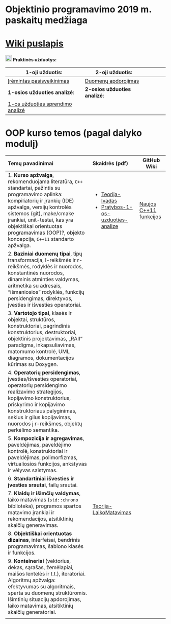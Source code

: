 # Objektinio programavimo 2019 m. paskaitų medžiaga 

# [Wiki puslapis](https://github.com/objprog/paskaitos2019/wiki)

<a href="https://github.com/objprog/praktika/wiki"><img src="https://upload.wikimedia.org/wikipedia/commons/thumb/1/18/ISO_C%2B%2B_Logo.svg/1200px-ISO_C%2B%2B_Logo.svg.png" width="20"></a> __Praktinės užduotys:__

| 1-oji užduotis:                                              | 2-oji užduotis:                                              |      |      |      |      |
| ------------------------------------------------------------ | ------------------------------------------------------------ | ---- | ---- | ---- | ---- |
| [Įrėmintas pasisveikinimas](https://github.com/objprog/paskaitos2019/wiki/1-oji-užduotis) | [Duomenų apdorojimas](https://github.com/objprog/paskaitos2019/wiki/2-oji-užduotis) |      |      |      |      |
| **1-osios užduoties analizė**:                               | **2-osios užduoties analizė**:                               |      |      |      |      |
| [1-os užduoties sprendimo analizė](https://github.com/objprog/paskaitos2019/wiki/1-osios-užduoties-sprendimo-analizė) |                                                              |      |      |      |      |

# OOP kurso temos (pagal dalyko modulį)

| Temų pavadinimai                                             | Skaidrės (pdf)                                               | GitHub Wiki                                                  |
| :----------------------------------------------------------- | :----------------------------------------------------------- | ------------------------------------------------------------ |
| 1. **Kurso apžvalga**, rekomenduojama literatūra, `C++` standartai, pažintis su programavimo aplinka: kompiliatorių ir įrankių (IDE) apžvalga, versijų kontrolės sistemos (git), make/cmake įrankiai, unit-testai, kas yra objektiškai orientuotas programavimas (OOP)?, objekto koncepcija, `C++11` standarto apžvalga. | <ul> <li>[Teorija-Ivadas](https://github.com/objprog/paskaitos2019/blob/master/slides/Teorija-Ivadas.pdf)</li> <li>  [Pratybos-1-os-uzduoties-analize](https://github.com/objprog/paskaitos2019/blob/master/slides/1-os-uzduoties-analize.pdf) </li> </ul> | [Naujos C++11 funkcijos](https://github.com/objprog/paskaitos2019/wiki/Naujos-C--11-funkcijos) |
| 2. **Baziniai duomenų tipai**, tipų transformacija, l-reikšmės ir r-reikšmės, rodyklės ir nuorodos, konstantinės nuorodos, dinaminis atminties valdymas, aritmetika su adresais, “išmaniosios” rodyklės, funkcijų persidengimas, direktyvos, įvesties ir išvesties operatoriai. |                                                              |                                                              |
| 3. **Vartotojo tipai**, klasės ir objektai, struktūros, konstruktoriai, pagrindinis konstruktorius, destruktoriai, objektinis projektavimas, „RAII“ paradigma, inkapsuliavimas, matomumo kontrolė, UML diagramos, dokumentacijos kūrimas su Doxygen. |                                                              |                                                              |
| 4. **Operatorių persidengimas**, įvesties/išvesties operatoriai, operatorių persidengimo realizavimo strategijos, kopijavimo konstruktorius, priskyrimo ir kopijavimo konstruktoriaus palyginimas, seklus ir gilus kopijavimas, nuorodos į r-reikšmes, objektų perkėlimo semantika. |                                                              |                                                              |
| 5. **Kompozicija ir agregavimas**, paveldėjimas, paveldėjimo kontrolė, konstruktoriai ir paveldėjimas, polimorfizmas, virtualiosios funkcijos, ankstyvas ir vėlyvas saistymas. |                                                              |                                                              |
| 6. **Standartiniai išvesties ir įvesties srautai**, failų srautai. |                                                              |                                                              |
| 7. **Klaidų ir išimčių valdymas**, laiko matavimas (`std::chrono` biblioteka), programos spartos matavimo įrankiai ir rekomendacijos, atsitiktinių skaičių generavimas. | [Teorija-LaikoMatavimas](https://github.com/objprog/paskaitos2019/blob/master/slides/Teorija-LaikoMatavimas.pdf) |                                                              |
| 8. **Objektiškai orientuotas dizainas**, interfeisai, bendrinis programavimas, šablono klasės ir funkcijos. |                                                              |                                                              |
| 9. **Konteineriai** (vektorius, dekas, sąrašas, žemėlapiai, maišos lentelės ir t.t.), iteratoriai. Algoritmų apžvalga: efektyvumas su algoritmais, sparta su duomenų struktūromis. Išimtinių situacijų apdorojimas, laiko matavimas, atsitiktinių skaičių generatoriai. |                                                              |                                                              |
|                                                              |                                                              |                                                              |

